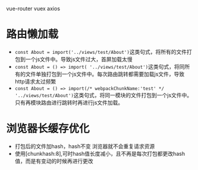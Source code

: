 vue-router vuex  axios

# 路由懒加载
- `const About = import('../views/test/About')`这类句式，将所有的文件打包到一个js文件中。导致js文件过大，首屏加载太慢
- `const About = () => import( '../views/test/About')`这类句式，将同所有的文件单独打包到一个js文件中。每次路由跳转都需要加载js文件，导致http请求太过频繁
- `const About = () => import(/* webpackChunkName:'test' */ '../views/test/About')`这类句式，将同一模块的文件打包到一个js文件中。只有再模块路由进行跳转时再进行js文件加载。

# 浏览器长缓存优化
- 打包后的文件加hash，hash不变 浏览器就不会重复请求资源
- 使用[chunkhash:8],可时hash值长度减小，且不再是每次打包都更改hash值，而是有变动的时候再进行更改